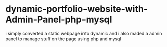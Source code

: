# dynamic-portfolio-website-with-Admin-Panel-php-mysql
 i simply converted a static webpage into dynamic and i also maded a admin panel to manage stuff on the page using php and mysql
